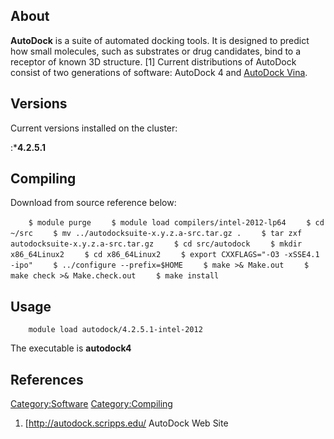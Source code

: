 ## About

**AutoDock** is a suite of automated docking tools. It is designed to
predict how small molecules, such as substrates or drug candidates, bind
to a receptor of known 3D structure. \[1\] Current distributions of
AutoDock consist of two generations of software: AutoDock 4 and
[AutoDock Vina](Software:Autodock_Vina "wikilink").

## Versions

Current versions installed on the cluster:

:\***4.2.5.1**

## Compiling

Download from source reference below:

`    $ module purge`
`    $ module load compilers/intel-2012-lp64`
`    $ cd ~/src`
`    $ mv ../autodocksuite-x.y.z.a-src.tar.gz .`
`    $ tar zxf autodocksuite-x.y.z.a-src.tar.gz`
`    $ cd src/autodock`
`    $ mkdir x86_64Linux2`
`    $ cd x86_64Linux2`
`    $ export CXXFLAGS="-O3 -xSSE4.1 -ipo"`
`    $ ../configure --prefix=$HOME`
`    $ make >& Make.out`
`    $ make check >& Make.check.out`
`    $ make install`

## Usage

`    module load autodock/4.2.5.1-intel-2012`

The executable is **autodock4**

## References

<references/>

[Category:Software](Category:Software "wikilink")
[Category:Compiling](Category:Compiling "wikilink")

1.  \[<http://autodock.scripps.edu/> AutoDock Web Site

